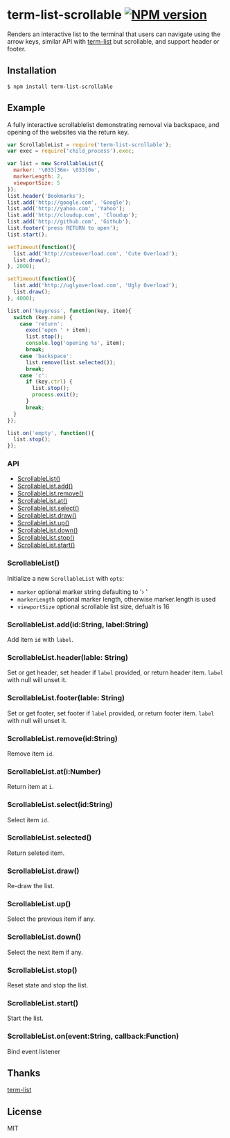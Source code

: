 term-list-scrollable [![NPM version](https://badge.fury.io/js/term-list-scrollable@2x.png)](http://badge.fury.io/js/term-list-scrollable)
====================

Renders an interactive list to the terminal that users can navigate using the arrow keys, similar API with [term-list](https://github.com/visionmedia/node-term-list) but scrollable, and support header or footer.

## Installation

```
$ npm install term-list-scrollable
```

## Example

A fully interactive scrollablelist demonstrating removal via backspace, and opening of the websites via the return key.

```js
var ScrollableList = require('term-list-scrollable');
var exec = require('child_process').exec;

var list = new ScrollableList({
  marker: '\033[36m› \033[0m',
  markerLength: 2,
  viewportSize: 5
});
list.header('Bookmarks');
list.add('http://google.com', 'Google');
list.add('http://yahoo.com', 'Yahoo');
list.add('http://cloudup.com', 'Cloudup');
list.add('http://github.com', 'Github');
list.footer('press RETURN to open');
list.start();

setTimeout(function(){
  list.add('http://cuteoverload.com', 'Cute Overload');
  list.draw();
}, 2000);

setTimeout(function(){
  list.add('http://uglyoverload.com', 'Ugly Overload');
  list.draw();
}, 4000);

list.on('keypress', function(key, item){
  switch (key.name) {
    case 'return':
      exec('open ' + item);
      list.stop();
      console.log('opening %s', item);
      break;
    case 'backspace':
      list.remove(list.selected());
      break;
    case 'c':
      if (key.ctrl) {
        list.stop();
        process.exit();
      }
      break;
  }
});

list.on('empty', function(){
  list.stop();
});
```

### API

- [ScrollableList()](#list)
- [ScrollableList.add()](#listaddidstringlabelstring)
- [ScrollableList.remove()](#listremoveidstring)
- [ScrollableList.at()](#listatinumber)
- [ScrollableList.select()](#listselectidstring)
- [ScrollableList.draw()](#listdraw)
- [ScrollableList.up()](#listup)
- [ScrollableList.down()](#listdown)
- [ScrollableList.stop()](#liststop)
- [ScrollableList.start()](#liststart)

### ScrollableList()

Initialize a new `ScrollableList` with `opts`:

- `marker` optional marker string defaulting to '› '
- `markerLength` optional marker length, otherwise marker.length is used
- `viewportSize` optional scrollable list size, defualt is 16

### ScrollableList.add(id:String, label:String)

Add item `id` with `label`.

### ScrollableList.header(lable: String)

Set or get header, set header if `label` provided, or return header item. `label` with null will unset it.

### ScrollableList.footer(lable: String)

Set or get footer, set footer if `label` provided, or return footer item. `label` with null will unset it.

### ScrollableList.remove(id:String)

Remove item `id`.

### ScrollableList.at(i:Number)

Return item at `i`.

### ScrollableList.select(id:String)

Select item `id`.

### ScrollableList.selected()

Return seleted item.

### ScrollableList.draw()

Re-draw the list.

### ScrollableList.up()

Select the previous item if any.

### ScrollableList.down()

Select the next item if any.

### ScrollableList.stop()

 Reset state and stop the list.

### ScrollableList.start()

Start the list.

### ScrollableList.on(event:String, callback:Function)

Bind event listener

## Thanks

[term-list](https://github.com/visionmedia/node-term-list)

## License

  MIT
